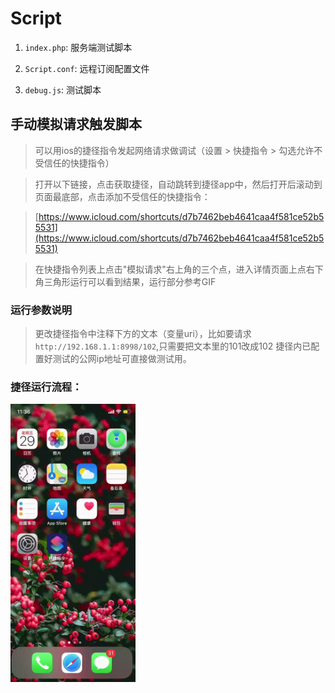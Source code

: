 # Script

1. `index.php`: 服务端测试脚本

2. `Script.conf`: 远程订阅配置文件

3. `debug.js`: 测试脚本


## 手动模拟请求触发脚本

> 可以用ios的捷径指令发起网络请求做调试（设置 > 快捷指令 > 勾选允许不受信任的快捷指令）

> 打开以下链接，点击获取捷径，自动跳转到捷径app中，然后打开后滚动到页面最底部，点击添加不受信任的快捷指令：

> [https://www.icloud.com/shortcuts/d7b7462beb4641caa4f581ce52b55531](https://www.icloud.com/shortcuts/d7b7462beb4641caa4f581ce52b55531)

> 在快捷指令列表上点击"模拟请求"右上角的三个点，进入详情页面上点右下角三角形运行可以看到结果，运行部分参考GIF


### 运行参数说明
> 更改捷径指令中注释下方的文本（变量uri），比如要请求`http://192.168.1.1:8998/102`,只需要把文本里的101改成102
> 捷径内已配置好测试的公网ip地址可直接做测试用。

### 捷径运行流程：
<img src="./3aa4c2cfdc03e166d6481ebfc21fea42.gif" width = "200" alt="" align=center />
